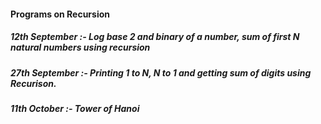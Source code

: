 #### Programs on Recursion
##### 12th September :- Log base 2 and binary of a number, sum of first N natural numbers using recursion
##### 27th September :- Printing 1 to N, N to 1 and getting sum of digits using Recurison.
##### 11th October   :- Tower of Hanoi
